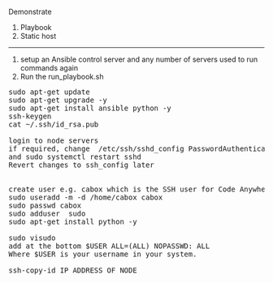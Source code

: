Demonstrate 
1. Playbook 
2. Static host

--- 


1. setup an Ansible control server and any number of servers used to run commands again
2. Run the run_playbook.sh

<pre>
sudo apt-get update
sudo apt-get upgrade -y
sudo apt-get install ansible python -y
ssh-keygen
cat ~/.ssh/id_rsa.pub

login to node servers
if required, change  /etc/ssh/sshd_config PasswordAuthentication yes
and sudo systemctl restart sshd
Revert changes to ssh_config later  


create user e.g. cabox which is the SSH user for Code Anywhere
sudo useradd -m -d /home/cabox cabox
sudo passwd cabox
sudo adduser <username> sudo
sudo apt-get install python -y

sudo visudo 
add at the bottom $USER ALL=(ALL) NOPASSWD: ALL
Where $USER is your username in your system.

ssh-copy-id IP_ADDRESS_OF_NODE
</pre>
